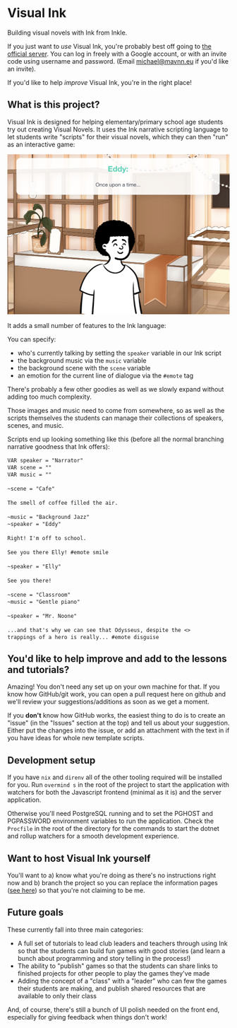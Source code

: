 # Visual Ink

Building visual novels with Ink from Inkle.

If you just want to _use_ Visual Ink, you're probably best off going to [the official server](https://visualink.mavnn.eu/). You can log in freely with a Google account, or with an invite code using username and password. (Email michael@mavnn.eu if you'd like an invite).

If you'd like to help _improve_ Visual Ink, you're in the right place!

## What is this project?

Visual Ink is designed for helping elementary/primary school age students try out creating Visual Novels. It uses the Ink narrative scripting language to let students write "scripts" for their visual novels, which they can then "run" as an interactive game:

![Example screen shot](./wwwroot/example.png)

It adds a small number of features to the Ink language:

You can specify:
- who's currently talking by setting the `speaker` variable in our Ink script
- the background music via the `music` variable
- the background scene with the `scene` variable
- an emotion for the current line of dialogue via the `#emote` tag

There's probably a few other goodies as well as we slowly expand without adding too much complexity.

Those images and music need to come from somewhere, so as well as the scripts themselves the students
can manage their collections of speakers, scenes, and music.

Scripts end up looking something like this (before all the normal branching narrative goodness that Ink offers):

```
VAR speaker = "Narrator"
VAR scene = ""
VAR music = ""

~scene = "Cafe"

The smell of coffee filled the air.

~music = "Background Jazz"
~speaker = "Eddy"

Right! I'm off to school.

See you there Elly! #emote smile

~speaker = "Elly"

See you there!

~scene = "Classroom"
~music = "Gentle piano"

~speaker = "Mr. Noone"

...and that's why we can see that Odysseus, despite the <>
trappings of a hero is really... #emote disguise
```

## You'd like to help improve and add to the lessons and tutorials?

Amazing! You don't need any set up on your own machine for that. If you know how GitHub/git work, you can open a pull request here on github and we'll review your suggestions/additions as soon as we get a moment.

If you **don't** know how GitHub works, the easiest thing to do is to create an "issue" (in the "Issues" section at the top) and tell us about your suggestion. Either put the changes into the issue, or add an attachment with the text in if you have ideas for whole new template scripts.

## Development setup

If you have  `nix` and `direnv` all of the other tooling required will be installed for you. Run
`overmind s` in the root of the project to start the application with watchers for both the Javascript
frontend (minimal as it is) and the server application.

Otherwise you'll need PostgreSQL running and to set the PGHOST and PGPASSWORD environment variables
to run the application. Check the `Procfile` in the root of the directory for the commands to start
the dotnet and rollup watchers for a smooth development experience.

## Want to host Visual Ink yourself

You'll want to a) know what you're doing as there's no instructions right now and b) branch the project so you can replace the information pages ([see here](./content/infoPages/)) so that you're not claiming to be me.

## Future goals

These currently fall into three main categories:

- A full set of tutorials to lead club leaders and teachers through using Ink so that the students can build fun games with good stories (and learn a bunch about programming and story telling in the process!)
- The ability to "publish" games so that the students can share links to finished projects for other people to play the games they've made
- Adding the concept of a "class" with a "leader" who can few the games their students are making, and publish shared resources that are available to only their class

And, of course, there's still a bunch of UI polish needed on the front end, especially for giving feedback when things don't work!
